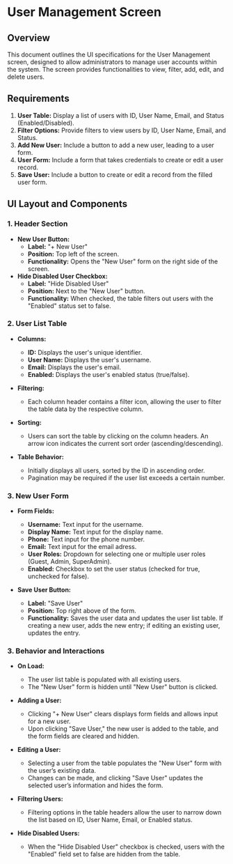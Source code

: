 # User Management Screen

##  Overview

This document outlines the UI specifications for the User Management screen, designed to allow administrators to manage user accounts within the system. The screen provides functionalities to view, filter, add, edit, and delete users.

## Requirements

1)  **User Table:** Display a list of users with ID,  User Name, Email, and Status (Enabled/Disabled).
2)  **Filter Options:** Provide filters to view users by ID, User Name, Email, and Status.
3)  **Add New User:** Include a button to add a new user, leading to a user form. 
4)  **User Form:** Include a form that takes credentials to create or edit a user record.
5)  **Save User:**  Include a button to create or edit a record from the filled user form.

## UI Layout and Components

### 1. **Header Section**
- **New User Button:**
  -  **Label:** "+ New User"
  - **Position:** Top left of the screen.
  - **Functionality:** Opens the "New User" form on the right side of the screen.
- **Hide Disabled User Checkbox:**
    - **Label:** "Hide Disabled User"
    - **Position:** Next to the "New User" button.
     - **Functionality:** When checked, the table filters out users with the "Enabled" status set to false.

### 2. **User List Table**
- **Columns:**
  -  **ID:** Displays the user's unique identifier.
  -  **User Name:** Displays the user's username.
  -  **Email:** Displays the user's email.
  -  **Enabled:** Displays the user's enabled status (true/false).
  
- **Filtering:**
  - Each column header contains a filter icon, allowing the user to filter the table data by the respective column.
  
- **Sorting:**
  - Users can sort the table by clicking on the column headers. An arrow icon indicates the current sort order (ascending/descending).
  
- **Table Behavior:**
  - Initially displays all users, sorted by the ID in ascending order.
  - Pagination may be required if the user list exceeds a certain number.
  

### 3. **New User Form**

- **Form Fields:**
  -  **Username:** Text input for the username.
  -  **Display Name:** Text input for the display name.
  -  **Phone:** Text input for the phone number.
  -  **Email:** Text input for the email adress.
  -  **User Roles:** Dropdown for selecting one or multiple user roles (Guest, Admin, SuperAdmin).
  -  **Enabled:** Checkbox to set the user status (checked for true, unchecked for false).

- **Save User Button:**
  -  **Label:** "Save User"
  - **Position:** Top right above of the form.
  - **Functionality:** Saves the user data and updates the user list table. If creating a new user, adds the new entry; if editing an existing user, updates the entry.


### 3. **Behavior and Interactions**
- **On Load:**
  - The user list table is populated with all existing users.
  - The "New User" form is hidden until "New User" button is clicked.
  
- **Adding a User:**
  - Clicking "+ New User" clears displays form fields and allows input for a new user.
  - Upon clicking "Save User," the new user is added to the table, and the form fields are cleared and hidden.

- **Editing a User:**
  - Selecting a user from the table populates the "New User" form with the user’s existing data.
  - Changes can be made, and clicking "Save User" updates the selected user’s information and hides the form.

- **Filtering Users:**
  - Filtering options in the table headers allow the user to narrow down the list based on ID, User Name, Email, or Enabled status.
  
- **Hide Disabled Users:**
  - When the "Hide Disabled User" checkbox is checked, users with the "Enabled" field set to false are hidden from the table.